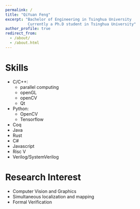 ```yaml
---
permalink: /
title: "QiYuan Feng"
excerpt: "Bachelor of Engineering in Tsinghua University
          Currently a Ph.D student in Tsinghua University"
author_profile: true
redirect_from: 
  - /about/
  - /about.html
---
```


  
Skills
======
* C/C++:
  * parallel computing
  * openGL
  * openCV
  * Qt
* Python:
  * OpenCV
  * Tensorflow
* Coq
* Java
* Rust
* C#
* Javascript
* Risc V
* Verilog/SystemVerilog


Research Interest
======
* Computer Vision and Graphics
* Simultaneous localization and mapping
* Formal Verification
